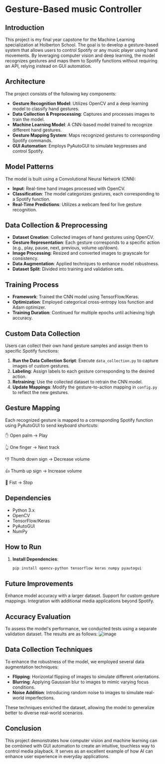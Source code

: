 # Gesture-Based music Controller

## Introduction

This project is my final year capstone for the Machine Learning specialization at Holberton School. The goal is to develop a gesture-based system that allows users to control Spotify or any music player using hand movements. By leveraging computer vision and deep learning, the model recognizes gestures and maps them to Spotify functions without requiring an API, relying instead on GUI automation.

## Architecture

The project consists of the following key components:

- **Gesture Recognition Model**: Utilizes OpenCV and a deep learning model to classify hand gestures.
- **Data Collection & Preprocessing**: Captures and processes images to train the model.
- **Machine Learning Model**: A CNN-based model trained to recognize different hand gestures.
- **Gesture Mapping System**: Maps recognized gestures to corresponding Spotify commands.
- **GUI Automation**: Employs PyAutoGUI to simulate keypresses and control Spotify.

## Model Patterns

The model is built using a Convolutional Neural Network (CNN):

- **Input**: Real-time hand images processed with OpenCV.
- **Classification**: The model categorizes gestures, each corresponding to a Spotify function.
- **Real-Time Predictions**: Utilizes a webcam feed for live gesture recognition.

## Data Collection & Preprocessing

- **Dataset Creation**: Collected images of hand gestures using OpenCV.
- **Gesture Representation**: Each gesture corresponds to a specific action (e.g., play, pause, next, previous, volume up/down).
- **Image Processing**: Resized and converted images to grayscale for consistency.
- **Data Augmentation**: Applied techniques to enhance model robustness.
- **Dataset Split**: Divided into training and validation sets.

## Training Process

- **Framework**: Trained the CNN model using TensorFlow/Keras.
- **Optimization**: Employed categorical cross-entropy loss function and Adam optimizer.
- **Training Duration**: Continued for multiple epochs until achieving high accuracy.

## Custom Data Collection

Users can collect their own hand gesture samples and assign them to specific Spotify functions:

1. **Run the Data Collection Script**: Execute `data_collection.py` to capture images of custom gestures.
2. **Labeling**: Assign labels to each gesture corresponding to the desired action.
3. **Retraining**: Use the collected dataset to retrain the CNN model.
4. **Update Mappings**: Modify the gesture-to-action mapping in `config.py` to reflect the new gestures.

## Gesture Mapping

Each recognized gesture is mapped to a corresponding Spotify function using PyAutoGUI to send keyboard shortcuts:

✋ Open palm → Play

👆 One finger → Next track

👎 Thumb down sign → Decrease volume

👍 Thumb up sign → Increase volume

👊 Fist → Stop

## Dependencies

- Python 3.x
- OpenCV
- TensorFlow/Keras
- PyAutoGUI
- NumPy

## How to Run

1. **Install Dependencies**:

   ```bash
   pip install opencv-python tensorflow keras numpy pyautogui
## Future Improvements
Enhance model accuracy with a larger dataset.
Support for custom gesture mappings.
Integration with additional media applications beyond Spotify.



## Accuracy Evaluation

To assess the model's performance, we conducted tests using a separate validation dataset. The results are as follows:
![image](https://github.com/user-attachments/assets/c3a3f511-382e-48e8-9893-38b3d7ecd1be)



## Data Collection Techniques

To enhance the robustness of the model, we employed several data augmentation techniques:

- **Flipping**: Horizontal flipping of images to simulate different orientations.
- **Blurring**: Applying Gaussian blur to images to mimic varying focus conditions.
- **Noise Addition**: Introducing random noise to images to simulate real-world imperfections.

These techniques enriched the dataset, allowing the model to generalize better to diverse real-world scenarios.



## Conclusion
This project demonstrates how computer vision and machine learning can be combined with GUI automation to create an intuitive, touchless way to control media playback. It serves as an excellent example of how AI can enhance user experience in everyday applications.
